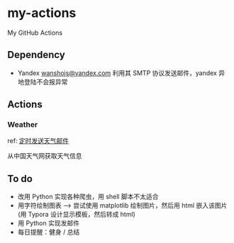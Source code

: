 # my-actions
My GitHub Actions

## Dependency

* Yandex wanshojs@yandex.com 
  利用其 SMTP 协议发送邮件，yandex 异地登陆不会报异常

## Actions

### Weather

ref: [定时发送天气邮件](https://www.ruanyifeng.com/blog/2019/12/github_actions.html)

从中国天气网获取天气信息

## To do

* 改用 Python 实现各种爬虫，用 shell 脚本不太适合
* 用字符绘制图表 ——> 尝试使用 matplotlib 绘制图片，然后用 html 嵌入该图片(用 Typora 设计显示模板，然后转成 html)
* 用 Python 实现发邮件
* 每日提醒：健身 / 总结